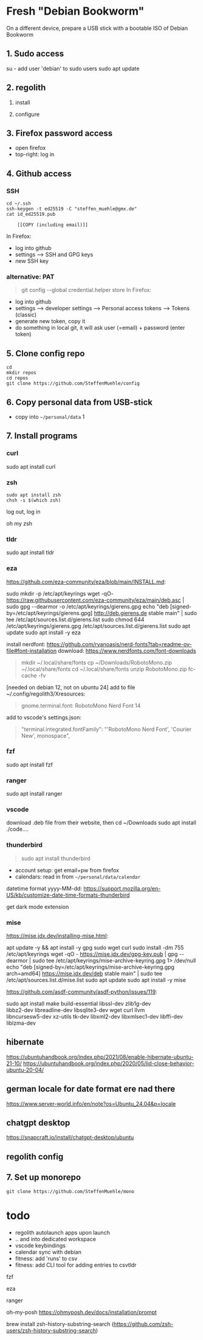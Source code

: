 # Fresh "Debian Bookworm"
On a different device, prepare a USB stick with a bootable ISO of Debian Bookworm


## 1. Sudo access
su -
    add user 'debian' to sudo users
sudo apt update

## 2. regolith

1. install

2. configure


## 3. Firefox password access
- open firefox
- top-right: log in


## 4. Github access

### SSH
```
cd ~/.ssh
ssh-keygen -t ed25519 -C "steffen_muehle@gmx.de"
cat id_ed25519.pub

    [[COPY (including email)]]
```

In Firefox:
- log into github
- settings --> SSH and GPG keys
- new SSH key

### alternative: PAT
> git config --global credential.helper store
In Firefox:
- log into github
- settings --> developer settings --> Personal access tokens --> Tokens (classic)
- generate new token, copy it
- do something in local git, it will ask user (=email) + password (enter token)


## 5. Clone config repo
```
cd
mkdir repos
cd repos
git clone https://github.com/SteffenMuehle/config
```

## 6. Copy personal data from USB-stick
- copy into `~/personal/data`
1

## 7. Install programs

### curl
sudo apt install curl

### zsh
```
sudo apt install zsh
chsh -s $(which zsh)
```
log out, log in

oh my zsh

### tldr
sudo apt install tldr

### eza
https://github.com/eza-community/eza/blob/main/INSTALL.md:

sudo mkdir -p /etc/apt/keyrings
wget -qO- https://raw.githubusercontent.com/eza-community/eza/main/deb.asc | sudo gpg --dearmor -o /etc/apt/keyrings/gierens.gpg
echo "deb [signed-by=/etc/apt/keyrings/gierens.gpg] http://deb.gierens.de stable main" | sudo tee /etc/apt/sources.list.d/gierens.list
sudo chmod 644 /etc/apt/keyrings/gierens.gpg /etc/apt/sources.list.d/gierens.list
sudo apt update
sudo apt install -y eza



install nerdfont:
https://github.com/ryanoasis/nerd-fonts?tab=readme-ov-file#font-installation
download: https://www.nerdfonts.com/font-downloads
> mkdir ~/.local/share/fonts
> cp ~/Downloads/RobotoMono.zip ~/.local/share/fonts
> cd ~/.local/share/fonts
> unzip RobotoMono.zip
> fc-cache -fv

[needed on debian 12, not on ubuntu 24]
add to file ~/.config/regolith3/Xresources:
> gnome.terminal.font: RobotoMono Nerd Font 14

add to vscode's settings.json:
> "terminal.integrated.fontFamily": "'RobotoMono Nerd Font', 'Courier New', monospace",

### fzf
sudo apt install fzf

### ranger
sudo apt install ranger

### vscode
download .deb file from their website, then
cd ~/Downloads
sudo apt install ./code....


### thunderbird
> sudo apt install thunderbird
- account setup: get email+pw from firefox
- calendars: read in from `~/personal/data/calendar`

datetime format yyyy-MM-dd:
https://support.mozilla.org/en-US/kb/customize-date-time-formats-thunderbird

get dark mode extension


### mise
https://mise.jdx.dev/installing-mise.html:

apt update -y && apt install -y gpg sudo wget curl
sudo install -dm 755 /etc/apt/keyrings
wget -qO - https://mise.jdx.dev/gpg-key.pub | gpg --dearmor | sudo tee /etc/apt/keyrings/mise-archive-keyring.gpg 1> /dev/null
echo "deb [signed-by=/etc/apt/keyrings/mise-archive-keyring.gpg arch=amd64] https://mise.jdx.dev/deb stable main" | sudo tee /etc/apt/sources.list.d/mise.list
sudo apt update
sudo apt install -y mise


https://github.com/asdf-community/asdf-python/issues/119:

sudo apt install make build-essential libssl-dev zlib1g-dev \
libbz2-dev libreadline-dev libsqlite3-dev wget curl llvm \
libncursesw5-dev xz-utils tk-dev libxml2-dev libxmlsec1-dev libffi-dev liblzma-dev

## hibernate
https://ubuntuhandbook.org/index.php/2021/08/enable-hibernate-ubuntu-21-10/
https://ubuntuhandbook.org/index.php/2020/05/lid-close-behavior-ubuntu-20-04/

## german locale for date format ere nad there
https://www.server-world.info/en/note?os=Ubuntu_24.04&p=locale

## chatgpt desktop
https://snapcraft.io/install/chatgpt-desktop/ubuntu

## regolith config

## 7. Set up monorepo
```
git clone https://github.com/SteffenMuehle/mono
```


# todo
- regolith autolaunch apps upon launch
- .. and into dedicated workspace
- vscode keybindings
- calendar sync with debian
- fitness: add 'runs' to csv
- fitness: add CLI tool for adding entries to csvtldr

fzf

eza

ranger

oh-my-posh
https://ohmyposh.dev/docs/installation/prompt

brew install zsh-history-substring-search  (https://github.com/zsh-users/zsh-history-substring-search)